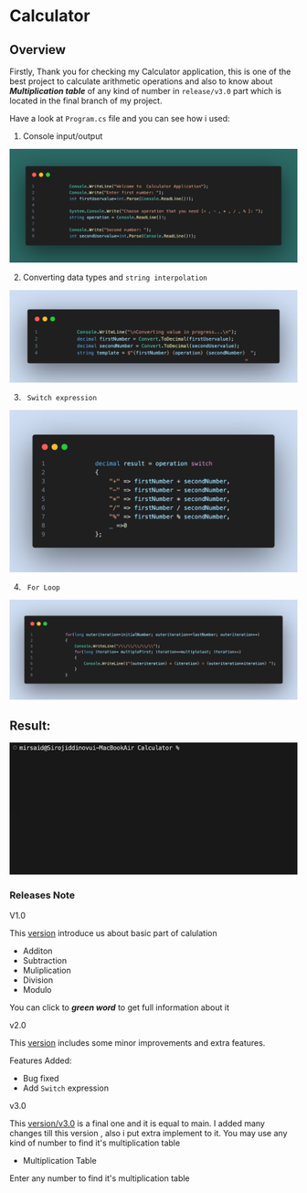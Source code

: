 # Calculator

## Overview
Firstly, Thank you for checking my Calculator application, this is one of the best project to calculate arithmetic operations and also to know about ***Multiplication table*** of any kind of number in `release/v3.0` part which is located in the final branch of my project.

Have a look at `Program.cs` file and you can see how i used:

1. Console input/output

![](./Assets/input%20output)



2. Converting data types and `string interpolation`

![](./Assets/converting%20and%20string%20Interpolition)



3. ` Switch expression`

![](./Assets/Switch%20expression)


4. ` For Loop`

![](./Assets/for%20loop)

## Result:

![](./Assets/Jul-25-2023%2010-00-46.gif)


### Releases Note

V1.0

This [version](https://github.com/Mirsaid04/Calculator/tree/releases/v1.0) introduce us about basic part of calulation

* Additon
* Subtraction
* Muliplication
* Division
* Modulo

You can click to ***green word*** to get full information about it

v2.0

This [version](https://github.com/Mirsaid04/Calculator/tree/releases/v2.0) includes some minor improvements and extra features.

Features Added:

* Bug fixed
* Add `Switch` expression

v3.0 

This [version/v3.0](https://github.com/Mirsaid04/Calculator/tree/releases/v3.0) is a final one and it is equal to main. I added many changes till this version , also i put extra implement to it. You may use any kind of number to find it's multiplication table 

 * Multiplication Table

  Enter any number to find it's multiplication table









